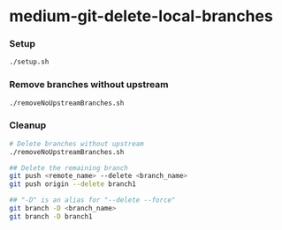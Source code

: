 # medium-git-delete-local-branches


### Setup

```sh
./setup.sh
```

### Remove branches without upstream
```sh
./removeNoUpstreamBranches.sh
```


### Cleanup

```sh
# Delete branches without upstream
./removeNoUpstreamBranches.sh

## Delete the remaining branch
git push <remote_name> --delete <branch_name>
git push origin --delete branch1

## "-D" is an alias for "--delete --force"
git branch -D <branch_name>
git branch -D branch1
```